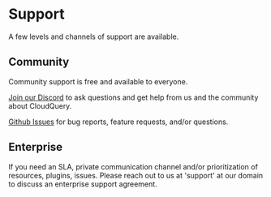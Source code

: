 # Support

A few levels and channels of support are available.

## Community

Community support is free and available to everyone.

[Join our Discord](https://discord.gg/8qZ7Y4Z) to ask questions and get help from us and the community about CloudQuery.

[Github Issues](https://github.com/cloudquery/cloudquery/issues) for bug reports, feature requests, and/or questions.

## Enterprise

If you need an SLA, private communication channel and/or prioritization of resources, plugins, issues. Please reach out to us at 'support' at our domain to discuss an enterprise support agreement.

